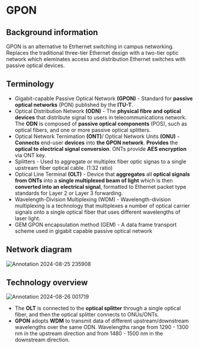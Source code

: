 # GPON
## Background information
GPON is an alternative to Etrhernet switching in campus networking. Replaces the traditional three-tier Ethernet design with a two-tier optic network which eleminates access and distribution Ethernet switches with passive optical devices.
## Terminology
- Gigabit-capable Passive Optical Network **(GPON)** - Standard for **passive optical networks** (PON) published by the **ITU-T**.
- Optical Distribution Network **(ODN)** - The **physical fibre and optical devices** that distribute signal to users in telecommunications network. The **ODN** is composed of **passive optical components** (POS), such as optical fibers, and one or more passive optical splitters.
- Optical Network Ternimation **(ONT)**/ Optical Network Units **(ONU)** - **Connects** end-user **devices** into **the GPON network**. **Provides** the **optical to electrical signal conversion**. ONTs provide **AES encryption** via ONT key.
- Splitters - Used to aggregate or multiplex fiber optic signas to a single upstream fiber optical cable. (1:32 ratio)
- Optical Line Terminal **(OLT)** - Device that **aggregates** all **optical signals from ONTs** into a **single multiplexed beam of light** which is then **converted into an electrical signal**, formatted to Ethernet packet type standards for Layer 2 or Layer 3 forwarding.
- Wavelength-Division Multiplexing (WDM) - Wavelength-division multiplexing is a technology that multiplexes a number of optical carrier signals onto a single optical fiber that uses different wavelengths of laser light.
- GEM GPON encapsulation method (GEM) - A data frame transport scheme used in gigabit capable passive optical network

## Network diagram
![Annotation 2024-08-25 235908](https://github.com/user-attachments/assets/6133fd3c-fc2b-4fc2-bc8b-8fa9df51670c)

## Technology overview
![Annotation 2024-08-26 001719](https://github.com/user-attachments/assets/c6c669c7-9e75-4dab-99c3-12143d22c3d9)
- The **OLT** is connected to the **optical splitter** through a single optical fiber, and then the optical splitter connects to ONUs/ONTs.
- **GPON** adopts **WDM** to transmit data of different upstream/downstream wavelengths over the same ODN. Wavelengths range from 1290 - 1300 nm in the upstream direction and from 1480 - 1500 nm in the downstream direction.


